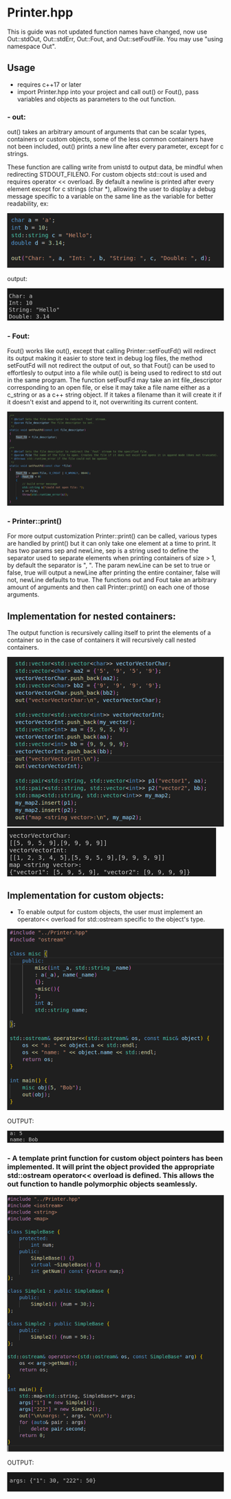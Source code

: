 # Printer.hpp

This is guide was not updated function names have changed, now use Out::stdOut, Out::stdErr, Out::Fout, and Out::setFoutFile. You may use "using namespace Out".

## Usage

  - requires c++17 or later
  - import Printer.hpp into your project and call out() or Fout(), pass variables and objects as parameters to the out function.
  
### - out:
  
  out() takes an arbitrary amount of arguments that can be scalar types, containers or custom objects, some of the less common containers have not been included, out() prints a new line after every parameter, except for c strings.
  
  These function are calling write from unistd to output data, be mindful when redirecting STDOUT_FILENO.
  For custom objects std::cout is used and requires operator << overload.
  By default a newline is printed after every element except for c strings (char *), allowing the user to display a debug message specific to a variable on the same line as the variable for better readability, ex:

![alt text](imgs/newLine.png)

output: 

![alt text](imgs/newLine_result.png)

### - Fout:
  Fout() works like out(), except that calling Printer::setFoutFd() will redirect its output making it easier to store text in debug log files, the method setFoutFd will not redirect the output of out, so that Fout() can be used to effortlesly to output into a file while out() is being used to redirect to std out in the same program. The function setFoutFd may take an int file_descriptor corresponding to an open file, or else it may take a file name either as a c_string or as a c++ string object. If it takes a filename than it will create it if it doesn't exist and append to it, not overwriting its current content.

![alt text](imgs/setFoutFd.png)

### - Printer::print()
  For more output customization Printer::print() can be called, various types are handled by print() but it can only take one element at a time to print. It has two params sep and newLine, sep is a string used to define the separator used to separate elements when printing containers of size > 1, by default the separator is ", ". The param newLine can be set to true or false, true will output a newLine after printing the entire container, false will not, newLine defaults to true. The functions out and Fout take an arbitrary amount of arguments and then call Printer::print() on each one of those arguments.


## Implementation for nested containers:
  The output function is recursively calling itself to print the elements of a container so in the case of containers it will recursively call nested containers.

![alt text](imgs/nested_containers.png)
![alt text](imgs/nested_containers_result.png)

## Implementation for custom objects:

- To enable output for custom objects, the user must implement an operator<< overload for std::ostream specific to the object's type.

![alt text](imgs/custom_object.png)

OUTPUT:

![alt text](imgs/custom_object_result.png)

### - A template print function for custom object pointers has been implemented. It will print the object provided the appropriate std::ostream operator<< overload is defined. This allows the out function to handle polymorphic objects seamlessly.

![alt text](imgs/nested_pointer_object.png)

OUTPUT:

![alt text](imgs/nested_pointer_object_result.png)

